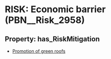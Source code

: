 # RISK: __Economic barrier__ (PBN__Risk_2958)

## Property: has_RiskMitigation

* [Promotion of green roofs](PBN__Mitigation_1188)

